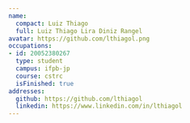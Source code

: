 ```yaml
---
name:
  compact: Luiz Thiago
  full: Luiz Thiago Lira Diniz Rangel
avatar: https://github.com/lthiagol.png
occupations:
- id: 20052380267
  type: student
  campus: ifpb-jp
  course: cstrc
  isFinished: true
addresses:
  github: https://github.com/lthiagol
  linkedin: https://www.linkedin.com/in/lthiagol
---
```

